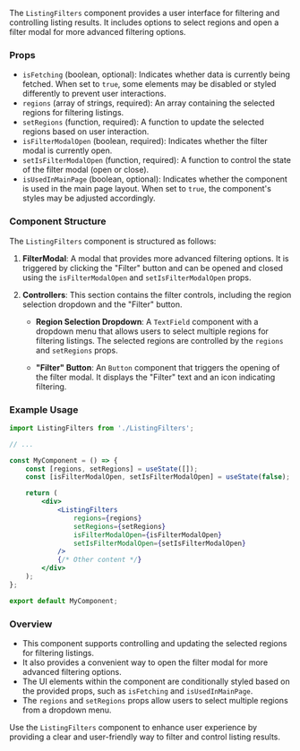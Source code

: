 The `ListingFilters` component provides a user interface for filtering and controlling listing results. It includes
options to select regions and open a filter modal for more advanced filtering options.

### Props

- `isFetching` (boolean, optional): Indicates whether data is currently being fetched. When set to `true`, some elements
  may be disabled or styled differently to prevent user interactions.
- `regions` (array of strings, required): An array containing the selected regions for filtering listings.
- `setRegions` (function, required): A function to update the selected regions based on user interaction.
- `isFilterModalOpen` (boolean, required): Indicates whether the filter modal is currently open.
- `setIsFilterModalOpen` (function, required): A function to control the state of the filter modal (open or close).
- `isUsedInMainPage` (boolean, optional): Indicates whether the component is used in the main page layout. When set
  to `true`, the component's styles may be adjusted accordingly.

### Component Structure

The `ListingFilters` component is structured as follows:

1. **FilterModal**: A modal that provides more advanced filtering options. It is triggered by clicking the "Filter"
   button and can be opened and closed using the `isFilterModalOpen` and `setIsFilterModalOpen` props.

2. **Controllers**: This section contains the filter controls, including the region selection dropdown and the "Filter"
   button.

   - **Region Selection Dropdown**: A `TextField` component with a dropdown menu that allows users to select multiple
     regions for filtering listings. The selected regions are controlled by the `regions` and `setRegions` props.

   - **"Filter" Button**: An `Button` component that triggers the opening of the filter modal. It displays the "Filter"
     text and an icon indicating filtering.

### Example Usage

```jsx static
import ListingFilters from './ListingFilters';

// ...

const MyComponent = () => {
	const [regions, setRegions] = useState([]);
	const [isFilterModalOpen, setIsFilterModalOpen] = useState(false);

	return (
		<div>
			<ListingFilters
				regions={regions}
				setRegions={setRegions}
				isFilterModalOpen={isFilterModalOpen}
				setIsFilterModalOpen={setIsFilterModalOpen}
			/>
			{/* Other content */}
		</div>
	);
};

export default MyComponent;
```

### Overview

- This component supports controlling and updating the selected regions for filtering listings.
- It also provides a convenient way to open the filter modal for more advanced filtering options.
- The UI elements within the component are conditionally styled based on the provided props, such as `isFetching`
  and `isUsedInMainPage`.
- The `regions` and `setRegions` props allow users to select multiple regions from a dropdown menu.

Use the `ListingFilters` component to enhance user experience by providing a clear and user-friendly way to filter and
control listing results.

